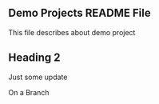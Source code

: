 ## Demo Projects README File

This file describes about demo project

## Heading 2

Just some update

On a Branch